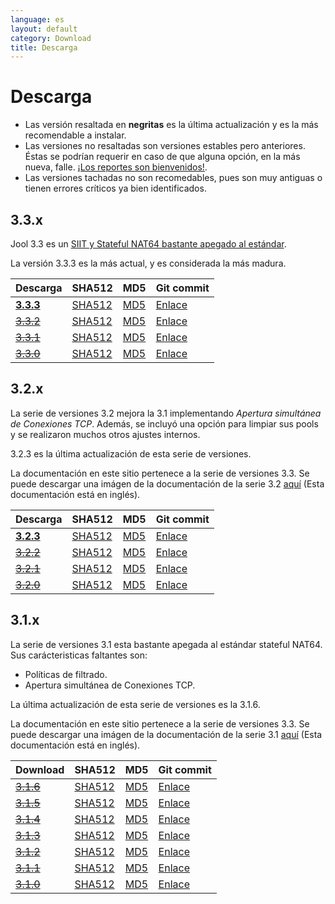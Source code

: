 ```yaml
---
language: es
layout: default
category: Download
title: Descarga
---
```


# Descarga

<!--
	Por cierto: Estos links son absolutos por que no rastreamos las versiones de los archivos.
	 Si fueran relativos,se quebrantarian cuando la documentación sea generada manualmente.
-->

* Las versión resaltada en **negritas** es la última actualización y es la más recomendable a instalar.
* Las versiones no resaltadas son versiones estables pero anteriores. Éstas se podrían requerir en caso de que alguna opción, en la más nueva, falle. [¡Los reportes son bienvenidos!](https://github.com/NICMx/NAT64/issues).
* Las versiones tachadas no son recomedables, pues son muy antiguas o tienen errores críticos ya bien identificados.

## 3.3.x

Jool 3.3 es un [SIIT y Stateful NAT64 bastante apegado al estándar](intro-jool.html#cumplimiento).

La versión 3.3.3 es la más actual, y es considerada la más madura.

| Descarga | SHA512 | MD5| Git commit |
|----------|--------|----|------------|
|**[3.3.3](https://www.jool.mx/download/Jool-3.3.3.zip)** | [SHA512](https://www.jool.mx/download/Jool-3.3.3.sha) | [MD5](https://www.jool.mx/download/Jool-3.3.3.md5) | [Enlace](https://github.com/NICMx/NAT64/tree/v3.3.3) |
| <del>[3.3.2](https://www.jool.mx/download/Jool-3.3.2.zip)</del> | [SHA512](https://www.jool.mx/download/Jool-3.3.2.sha) | [MD5](https://www.jool.mx/download/Jool-3.3.2.md5) | [Enlace](https://github.com/NICMx/NAT64/tree/v3.3.2) |
| <del>[3.3.1](https://www.jool.mx/download/Jool-3.3.1.zip)</del> | [SHA512](https://www.jool.mx/download/Jool-3.3.1.sha) | [MD5](https://www.jool.mx/download/Jool-3.3.1.md5) | [Enlace](https://github.com/NICMx/NAT64/tree/v3.3.1) |
| <del>[3.3.0](https://www.jool.mx/download/Jool-3.3.0.zip)</del> | [SHA512](https://www.jool.mx/download/Jool-3.3.0.sha) | [MD5](https://www.jool.mx/download/Jool-3.3.0.md5) | [Enlace](https://github.com/NICMx/NAT64/tree/v3.3.0) |

## 3.2.x

La serie de versiones 3.2 mejora la  3.1  implementando _Apertura simultánea de Conexiones TCP_. Además, se incluyó una opción para limpiar sus pools y se realizaron muchos otros ajustes internos.

3.2.3 es la última actualización de esta serie de versiones.

La documentación en este sitio pertenece a la serie de versiones 3.3. Se puede descargar una imágen de la documentación de la serie 3.2 [aquí](https://www.jool.mx/download/Jool-3.2-doc.zip) (Esta documentación está en inglés).

| Descarga | SHA512 | MD5| Git commit |
|----------|--------|----|------------|
| **[3.2.3](https://www.jool.mx/download/Jool-3.2.3.zip)** | [SHA512](https://www.jool.mx/download/Jool-3.2.3.sha) | [MD5](https://www.jool.mx/download/Jool-3.2.3.md5) | [Enlace](https://github.com/NICMx/NAT64/tree/v3.2.3) |
| <del>[3.2.2](https://www.jool.mx/download/Jool-3.2.2.zip)</del> | [SHA512](https://www.jool.mx/download/Jool-3.2.2.sha) | [MD5](https://www.jool.mx/download/Jool-3.2.2.md5) | [Enlace](https://github.com/NICMx/NAT64/tree/v3.2.2) |
| <del>[3.2.1](https://www.jool.mx/download/Jool-3.2.1.zip)</del> | [SHA512](https://www.jool.mx/download/Jool-3.2.1.sha) | [MD5](https://www.jool.mx/download/Jool-3.2.1.md5) | [Enlace](https://github.com/NICMx/NAT64/tree/v3.2.1) |
| <del>[3.2.0](https://www.jool.mx/download/Jool-3.2.0.zip)</del> | [SHA512](https://www.jool.mx/download/Jool-3.2.0.sha) | [MD5](https://www.jool.mx/download/Jool-3.2.0.md5) | [Enlace](https://github.com/NICMx/NAT64/tree/v3.2.0) |

## 3.1.x

La serie de versiones 3.1 esta bastante apegada al estándar stateful NAT64. Sus carácteristicas faltantes son:

- Políticas de filtrado.
- Apertura simultánea de Conexiones TCP.

La última actualización de esta serie de versiones es la 3.1.6.

La documentación en este sitio pertenece a la serie de versiones 3.3. Se puede descargar una imágen de la documentación de la serie 3.1 [aquí](https://www.jool.mx/download/Jool-3.1-doc.zip) (Esta documentación está en inglés).

| Download | SHA512 | MD5| Git commit |
|----------|--------|----|------------|
| <del>[3.1.6](https://www.jool.mx/download/Jool-3.1.6.zip)</del> | [SHA512](https://www.jool.mx/download/Jool-3.1.6.sha) | [MD5](https://www.jool.mx/download/Jool-3.1.6.md5) | [Enlace](https://github.com/NICMx/NAT64/tree/v3.1.6) |
| <del>[3.1.5](https://www.jool.mx/download/Jool-3.1.5.zip)</del> | [SHA512](https://www.jool.mx/download/Jool-3.1.5.sha) | [MD5](https://www.jool.mx/download/Jool-3.1.5.md5) | [Enlace](https://github.com/NICMx/NAT64/tree/v3.1.5) |
| <del>[3.1.4](https://www.jool.mx/download/Jool-3.1.4.zip)</del> | [SHA512](https://www.jool.mx/download/Jool-3.1.4.sha) | [MD5](https://www.jool.mx/download/Jool-3.1.4.md5) | [Enlace](https://github.com/NICMx/NAT64/tree/v3.1.4) |
| <del>[3.1.3](https://www.jool.mx/download/Jool-3.1.3.zip)</del> | [SHA512](https://www.jool.mx/download/Jool-3.1.3.sha) | [MD5](https://www.jool.mx/download/Jool-3.1.3.md5) | [Enlace](https://github.com/NICMx/NAT64/tree/v3.1.3) |
| <del>[3.1.2](https://www.jool.mx/download/Jool-3.1.2.zip)</del> | [SHA512](https://www.jool.mx/download/Jool-3.1.2.sha) | [MD5](https://www.jool.mx/download/Jool-3.1.2.md5) | [Enlace](https://github.com/NICMx/NAT64/tree/v3.1.2) |
| <del>[3.1.1](https://www.jool.mx/download/Jool-3.1.1.zip)</del> | [SHA512](https://www.jool.mx/download/Jool-3.1.1.sha) | [MD5](https://www.jool.mx/download/Jool-3.1.1.md5) | [Enlace](https://github.com/NICMx/NAT64/tree/v3.1.1) |
| <del>[3.1.0](https://www.jool.mx/download/Jool-3.1.0.zip)</del> | [SHA512](https://www.jool.mx/download/Jool-3.1.0.sha) | [MD5](https://www.jool.mx/download/Jool-3.1.0.md5) | [Enlace](https://github.com/NICMx/NAT64/tree/v3.1.0) |
